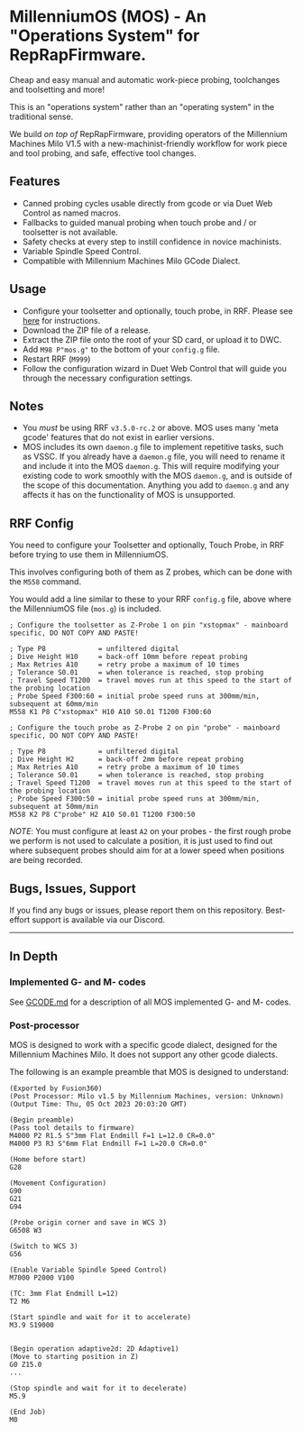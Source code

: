 # MillenniumOS (MOS) - An "Operations System" for RepRapFirmware.
Cheap and easy manual and automatic work-piece probing, toolchanges and toolsetting and more!

This is an "operations system" rather than an "operating system" in the traditional sense.

We build _on top of_ RepRapFirmware, providing operators of the Millennium Machines Milo V1.5 with a new-machinist-friendly workflow for work piece and tool probing, and safe, effective tool changes.

## Features
  - Canned probing cycles usable directly from gcode or via Duet Web Control as named macros.
  - Fallbacks to guided manual probing when touch probe and / or toolsetter is not available.
  - Safety checks at every step to instill confidence in novice machinists.
  - Variable Spindle Speed Control.
  - Compatible with Millennium Machines Milo GCode Dialect.

## Usage
  - Configure your toolsetter and optionally, touch probe, in RRF. Please see [here](#rrf-config) for instructions.
  - Download the ZIP file of a release.
  - Extract the ZIP file onto the root of your SD card, or upload it to DWC.
  - Add `M98 P"mos.g"` to the bottom of your `config.g` file.
  - Restart RRF (`M999`)
  - Follow the configuration wizard in Duet Web Control that will guide you through the necessary configuration settings.

## Notes
  - You _must_ be using RRF `v3.5.0-rc.2` or above. MOS uses many 'meta gcode' features that do not exist in earlier versions.
  - MOS includes its own `daemon.g` file to implement repetitive tasks, such as VSSC. If you already have a `daemon.g` file, you will need to rename it and include it into the MOS `daemon.g`. This will require modifying your existing code to work smoothly with the MOS `daemon.g`, and is outside of the scope of this documentation. Anything you add to `daemon.g` and any affects it has on the functionality of MOS is unsupported.

## RRF Config
You need to configure your Toolsetter and optionally, Touch Probe, in RRF before trying to use them in MillenniumOS.

This involves configuring both of them as Z probes, which can be done with the `M558` command.

You would add a line similar to these to your RRF `config.g` file, above where the MillenniumOS file (`mos.g`) is included.

```gcode
; Configure the toolsetter as Z-Probe 1 on pin "xstopmax" - mainboard specific, DO NOT COPY AND PASTE!

; Type P8             = unfiltered digital
; Dive Height H10     = back-off 10mm before repeat probing
; Max Retries A10     = retry probe a maximum of 10 times
; Tolerance S0.01     = when tolerance is reached, stop probing
; Travel Speed T1200  = travel moves run at this speed to the start of the probing location
; Probe Speed F300:60 = initial probe speed runs at 300mm/min, subsequent at 60mm/min
M558 K1 P8 C"xstopmax" H10 A10 S0.01 T1200 F300:60

; Configure the touch probe as Z-Probe 2 on pin "probe" - mainboard specific, DO NOT COPY AND PASTE!

; Type P8             = unfiltered digital
; Dive Height H2      = back-off 2mm before repeat probing
; Max Retries A10     = retry probe a maximum of 10 times
; Tolerance S0.01     = when tolerance is reached, stop probing
; Travel Speed T1200  = travel moves run at this speed to the start of the probing location
; Probe Speed F300:50 = initial probe speed runs at 300mm/min, subsequent at 50mm/min
M558 K2 P8 C"probe" H2 A10 S0.01 T1200 F300:50
```

*NOTE*: You must configure at least `A2` on your probes - the first rough probe we perform is not
used to calculate a position, it is just used to find out where subsequent probes should aim for at a lower speed when positions are being recorded.

## Bugs, Issues, Support
If you find any bugs or issues, please report them on this repository. Best-effort support is available via our Discord.

---

## In Depth

### Implemented G- and M- codes
See [GCODE.md](GCODE.md) for a description of all MOS implemented G- and M- codes.

### Post-processor
MOS is designed to work with a specific gcode dialect, designed for the Millennium Machines Milo. It does not support any other gcode dialects.

The following is an example preamble that MOS is designed to understand:

```gcode
(Exported by Fusion360)
(Post Processor: Milo v1.5 by Millennium Machines, version: Unknown)
(Output Time: Thu, 05 Oct 2023 20:03:20 GMT)

(Begin preamble)
(Pass tool details to firmware)
M4000 P2 R1.5 S"3mm Flat Endmill F=1 L=12.0 CR=0.0"
M4000 P3 R3 S"6mm Flat Endmill F=1 L=20.0 CR=0.0"

(Home before start)
G28

(Movement Configuration)
G90
G21
G94

(Probe origin corner and save in WCS 3)
G6508 W3

(Switch to WCS 3)
G56

(Enable Variable Spindle Speed Control)
M7000 P2000 V100

(TC: 3mm Flat Endmill L=12)
T2 M6

(Start spindle and wait for it to accelerate)
M3.9 S19000


(Begin operation adaptive2d: 2D Adaptive1)
(Move to starting position in Z)
G0 Z15.0
...

(Stop spindle and wait for it to decelerate)
M5.9

(End Job)
M0
```
